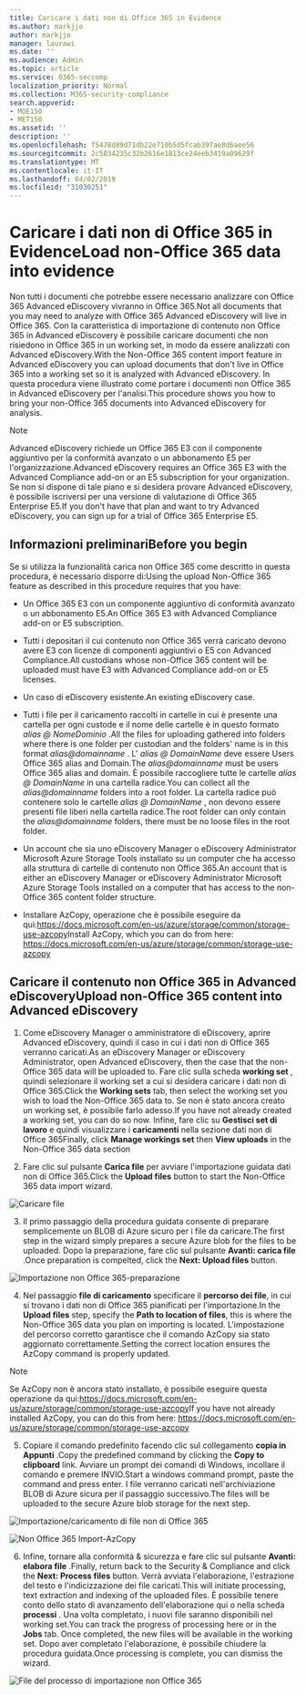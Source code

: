 ```yaml
---
title: Caricare i dati non di Office 365 in Evidence
ms.author: markjjo
author: markjjo
manager: laurawi
ms.date: ''
ms.audience: Admin
ms.topic: article
ms.service: O365-seccomp
localization_priority: Normal
ms.collection: M365-security-compliance
search.appverid:
- MOE150
- MET150
ms.assetid: ''
description: ''
ms.openlocfilehash: f5478d89d71db22e710b5d5fcab397ae8d6aee56
ms.sourcegitcommit: 2c5834235c32b2616e1813ce24eeb3419a09629f
ms.translationtype: MT
ms.contentlocale: it-IT
ms.lasthandoff: 04/02/2019
ms.locfileid: "31030251"
---
```

# <a name="load-non-office-365-data-into-evidence"></a><span data-ttu-id="1496a-102">Caricare i dati non di Office 365 in Evidence</span><span class="sxs-lookup"><span data-stu-id="1496a-102">Load non-Office 365 data into evidence</span></span>

<span data-ttu-id="1496a-103">Non tutti i documenti che potrebbe essere necessario analizzare con Office 365 Advanced eDiscovery vivranno in Office 365.</span><span class="sxs-lookup"><span data-stu-id="1496a-103">Not all documents that you may need to analyze with Office 365 Advanced eDiscovery will live in Office 365.</span></span> <span data-ttu-id="1496a-104">Con la caratteristica di importazione di contenuto non Office 365 in Advanced eDiscovery è possibile caricare documenti che non risiedono in Office 365 in un working set, in modo da essere analizzati con Advanced eDiscovery.</span><span class="sxs-lookup"><span data-stu-id="1496a-104">With the Non-Office 365 content import feature in Advanced eDiscovery you can upload documents that don't live in Office 365 into a working set so it is analyzed with Advanced eDiscovery.</span></span> <span data-ttu-id="1496a-105">In questa procedura viene illustrato come portare i documenti non Office 365 in Advanced eDiscovery per l'analisi.</span><span class="sxs-lookup"><span data-stu-id="1496a-105">This procedure shows you how to bring your non-Office 365 documents into Advanced eDiscovery for analysis.</span></span>

>[!Note]
><span data-ttu-id="1496a-106">Advanced eDiscovery richiede un Office 365 E3 con il componente aggiuntivo per la conformità avanzato o un abbonamento E5 per l'organizzazione.</span><span class="sxs-lookup"><span data-stu-id="1496a-106">Advanced eDiscovery requires an Office 365 E3 with the Advanced Compliance add-on or an E5 subscription for your organization.</span></span> <span data-ttu-id="1496a-107">Se non si dispone di tale piano e si desidera provare Advanced eDiscovery, è possibile iscriversi per una versione di valutazione di Office 365 Enterprise E5.</span><span class="sxs-lookup"><span data-stu-id="1496a-107">If you don't have that plan and want to try Advanced eDiscovery, you can sign up for a trial of Office 365 Enterprise E5.</span></span>

## <a name="before-you-begin"></a><span data-ttu-id="1496a-108">Informazioni preliminari</span><span class="sxs-lookup"><span data-stu-id="1496a-108">Before you begin</span></span>
<span data-ttu-id="1496a-109">Se si utilizza la funzionalità carica non Office 365 come descritto in questa procedura, è necessario disporre di:</span><span class="sxs-lookup"><span data-stu-id="1496a-109">Using the upload Non-Office 365 feature as described in this procedure requires that you have:</span></span>

- <span data-ttu-id="1496a-110">Un Office 365 E3 con un componente aggiuntivo di conformità avanzato o un abbonamento E5.</span><span class="sxs-lookup"><span data-stu-id="1496a-110">An Office 365 E3 with Advanced Compliance add-on or E5 subscription.</span></span>

- <span data-ttu-id="1496a-111">Tutti i depositari il cui contenuto non Office 365 verrà caricato devono avere E3 con licenze di componenti aggiuntivi o E5 con Advanced Compliance.</span><span class="sxs-lookup"><span data-stu-id="1496a-111">All custodians whose non-Office 365 content will be uploaded must have E3 with Advanced Compliance add-on or E5 licenses.</span></span>

- <span data-ttu-id="1496a-112">Un caso di eDiscovery esistente.</span><span class="sxs-lookup"><span data-stu-id="1496a-112">An existing eDiscovery case.</span></span>

- <span data-ttu-id="1496a-113">Tutti i file per il caricamento raccolti in cartelle in cui è presente una cartella per ogni custode e il nome delle cartelle è in questo formato *alias @ NomeDominio* .</span><span class="sxs-lookup"><span data-stu-id="1496a-113">All the files for uploading gathered into folders where there is one folder per custodian and the folders' name is in this format *alias@domainname* .</span></span> <span data-ttu-id="1496a-114">L' *alias @ DomainName* deve essere Users Office 365 alias and Domain.</span><span class="sxs-lookup"><span data-stu-id="1496a-114">The *alias@domainname* must be users Office 365 alias and domain.</span></span> <span data-ttu-id="1496a-115">È possibile raccogliere tutte le cartelle *alias @ DomainName* in una cartella radice.</span><span class="sxs-lookup"><span data-stu-id="1496a-115">You can collect all the *alias@domainname* folders into a root folder.</span></span> <span data-ttu-id="1496a-116">La cartella radice può contenere solo le cartelle *alias @ DomainName* , non devono essere presenti file liberi nella cartella radice.</span><span class="sxs-lookup"><span data-stu-id="1496a-116">The root folder can only contain the *alias@domainname* folders, there must be no loose files in the root folder.</span></span>

- <span data-ttu-id="1496a-117">Un account che sia uno eDiscovery Manager o eDiscovery Administrator Microsoft Azure Storage Tools installato su un computer che ha accesso alla struttura di cartelle di contenuto non Office 365.</span><span class="sxs-lookup"><span data-stu-id="1496a-117">An account that is either an eDiscovery Manager or eDiscovery Administrator Microsoft Azure Storage Tools installed on a computer that has access to the non-Office 365 content folder structure.</span></span>

- <span data-ttu-id="1496a-118">Installare AzCopy, operazione che è possibile eseguire da qui:https://docs.microsoft.com/en-us/azure/storage/common/storage-use-azcopy</span><span class="sxs-lookup"><span data-stu-id="1496a-118">Install AzCopy, which you can do from here: https://docs.microsoft.com/en-us/azure/storage/common/storage-use-azcopy</span></span>

## <a name="upload-non-office-365-content-into-advanced-ediscovery"></a><span data-ttu-id="1496a-119">Caricare il contenuto non Office 365 in Advanced eDiscovery</span><span class="sxs-lookup"><span data-stu-id="1496a-119">Upload non-Office 365 content into Advanced eDiscovery</span></span>

1. <span data-ttu-id="1496a-120">Come eDiscovery Manager o amministratore di eDiscovery, aprire Advanced eDiscovery, quindi il caso in cui i dati non di Office 365 verranno caricati.</span><span class="sxs-lookup"><span data-stu-id="1496a-120">As an eDiscovery Manager or eDiscovery Administrator, open Advanced eDiscovery, then the case that the non-Office 365 data will be uploaded to.</span></span>  <span data-ttu-id="1496a-121">Fare clic sulla scheda **working set** , quindi selezionare il working set a cui si desidera caricare i dati non di Office 365.</span><span class="sxs-lookup"><span data-stu-id="1496a-121">Click the **Working sets** tab, then select the working set you wish to load the Non-Office 365 data to.</span></span>  <span data-ttu-id="1496a-122">Se non è stato ancora creato un working set, è possibile farlo adesso.</span><span class="sxs-lookup"><span data-stu-id="1496a-122">If you have not already created a working set, you can do so now.</span></span>  <span data-ttu-id="1496a-123">Infine, fare clic su **Gestisci set di lavoro** e quindi visualizzare i **caricamenti** nella sezione dati non di Office 365</span><span class="sxs-lookup"><span data-stu-id="1496a-123">Finally, click **Manage workings set** then **View uploads** in the Non-Office 365 data section</span></span>

2. <span data-ttu-id="1496a-124">Fare clic sul pulsante **Carica file** per avviare l'importazione guidata dati non di Office 365.</span><span class="sxs-lookup"><span data-stu-id="1496a-124">Click the **Upload files** button to start the Non-Office 365 data import wizard.</span></span>

![Caricare file](../media/574f4059-4146-4058-9df3-ec97cf28d7c7.png)

3. <span data-ttu-id="1496a-126">Il primo passaggio della procedura guidata consente di preparare semplicemente un BLOB di Azure sicuro per i file da caricare.</span><span class="sxs-lookup"><span data-stu-id="1496a-126">The first step in the wizard simply prepares a secure Azure blob for the files to be uploaded.</span></span>  <span data-ttu-id="1496a-127">Dopo la preparazione, fare clic sul pulsante **Avanti: carica file** .</span><span class="sxs-lookup"><span data-stu-id="1496a-127">Once preparation is compelted, click the **Next: Upload files** button.</span></span>

![Importazione non Office 365-preparazione](../media/0670a347-a578-454a-9b3d-e70ef47aec57.png)
 
4. <span data-ttu-id="1496a-129">Nel passaggio **file di caricamento** specificare il **percorso dei file**, in cui si trovano i dati non di Office 365 pianificati per l'importazione.</span><span class="sxs-lookup"><span data-stu-id="1496a-129">In the **Upload files** step, specify the **Path to location of files**, this is where the Non-Office 365 data you plan on importing is located.</span></span>  <span data-ttu-id="1496a-130">L'impostazione del percorso corretto garantisce che il comando AzCopy sia stato aggiornato correttamente.</span><span class="sxs-lookup"><span data-stu-id="1496a-130">Setting the correct location ensures the AzCopy command is properly updated.</span></span>

> [!NOTE]
> <span data-ttu-id="1496a-131">Se AzCopy non è ancora stato installato, è possibile eseguire questa operazione da qui:https://docs.microsoft.com/en-us/azure/storage/common/storage-use-azcopy</span><span class="sxs-lookup"><span data-stu-id="1496a-131">If you have not already installed AzCopy, you can do this from here: https://docs.microsoft.com/en-us/azure/storage/common/storage-use-azcopy</span></span>

5. <span data-ttu-id="1496a-132">Copiare il comando predefinito facendo clic sul collegamento **copia in Appunti** .</span><span class="sxs-lookup"><span data-stu-id="1496a-132">Copy the predefined command by clicking the **Copy to clipboard** link.</span></span> <span data-ttu-id="1496a-133">Avviare un prompt dei comandi di Windows, incollare il comando e premere INVIO.</span><span class="sxs-lookup"><span data-stu-id="1496a-133">Start a windows command prompt, paste the command and press enter.</span></span>  <span data-ttu-id="1496a-134">I file verranno caricati nell'archiviazione BLOB di Azure sicura per il passaggio successivo.</span><span class="sxs-lookup"><span data-stu-id="1496a-134">The files will be uploaded to the secure Azure blob storage for the next step.</span></span>

![Importazione/caricamento di file non di Office 365](../media/3ea53b5d-7f9b-4dfc-ba63-90a38c14d41a.png)

![Non Office 365 Import-AzCopy](../media/504e2dbe-f36f-4f36-9b08-04aea85d8250.png)

6. <span data-ttu-id="1496a-137">Infine, tornare alla conformità & sicurezza e fare clic sul pulsante **Avanti: elabora file** .</span><span class="sxs-lookup"><span data-stu-id="1496a-137">Finally, return back to the Security & Compliance and click the **Next: Process files** button.</span></span>  <span data-ttu-id="1496a-138">Verrà avviata l'elaborazione, l'estrazione del testo e l'indicizzazione dei file caricati.</span><span class="sxs-lookup"><span data-stu-id="1496a-138">This will initiate processing, text extraction and indexing of the uploaded files.</span></span>  <span data-ttu-id="1496a-139">È possibile tenere conto dello stato di avanzamento dell'elaborazione qui o nella scheda **processi** .  Una volta completato, i nuovi file saranno disponibili nel working set.</span><span class="sxs-lookup"><span data-stu-id="1496a-139">You can track the progress of processing here or in the **Jobs** tab.  Once completed, the new files will be available in the working set.</span></span>  <span data-ttu-id="1496a-140">Dopo aver completato l'elaborazione, è possibile chiudere la procedura guidata.</span><span class="sxs-lookup"><span data-stu-id="1496a-140">Once processing is complete, you can dismiss the wizard.</span></span>

![File del processo di importazione non Office 365](../media/218b1545-416a-4a9f-9b25-3b70e8508f67.png)

